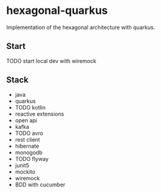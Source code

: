 # hexagonal-quarkus

Implementation of the hexagonal architecture with quarkus.

## Start

TODO start local dev with wiremock

## Stack

- java
- quarkus
- TODO kotlin
- reactive extensions
- open api
- kafka
- TODO avro
- rest client
- hibernate
- monogodb
- TODO flyway
- junit5
- mockito
- wiremock
- BDD with cucumber
